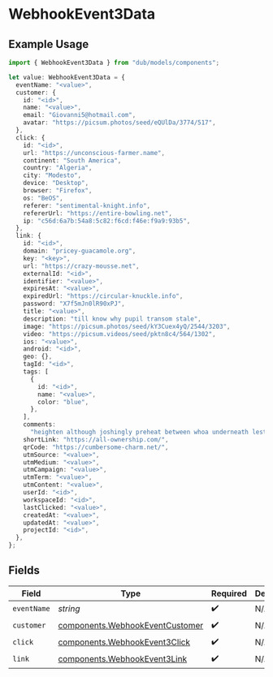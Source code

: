 # WebhookEvent3Data

## Example Usage

```typescript
import { WebhookEvent3Data } from "dub/models/components";

let value: WebhookEvent3Data = {
  eventName: "<value>",
  customer: {
    id: "<id>",
    name: "<value>",
    email: "Giovanni5@hotmail.com",
    avatar: "https://picsum.photos/seed/eQUlDa/3774/517",
  },
  click: {
    id: "<id>",
    url: "https://unconscious-farmer.name",
    continent: "South America",
    country: "Algeria",
    city: "Modesto",
    device: "Desktop",
    browser: "Firefox",
    os: "BeOS",
    referer: "sentimental-knight.info",
    refererUrl: "https://entire-bowling.net",
    ip: "c56d:6a7b:54a8:5c82:f6cd:f46e:f9a9:93b5",
  },
  link: {
    id: "<id>",
    domain: "pricey-guacamole.org",
    key: "<key>",
    url: "https://crazy-mousse.net",
    externalId: "<id>",
    identifier: "<value>",
    expiresAt: "<value>",
    expiredUrl: "https://circular-knuckle.info",
    password: "X7f5mJn0lR90xPJ",
    title: "<value>",
    description: "till know why pupil transom stale",
    image: "https://picsum.photos/seed/kY3Cuex4yQ/2544/3203",
    video: "https://picsum.videos/seed/pktn8c4/564/1302",
    ios: "<value>",
    android: "<id>",
    geo: {},
    tagId: "<id>",
    tags: [
      {
        id: "<id>",
        name: "<value>",
        color: "blue",
      },
    ],
    comments:
      "heighten although joshingly preheat between whoa underneath lest hospitalization gadzooks testing adult under curse meager dish provided gee",
    shortLink: "https://all-ownership.com/",
    qrCode: "https://cumbersome-charm.net/",
    utmSource: "<value>",
    utmMedium: "<value>",
    utmCampaign: "<value>",
    utmTerm: "<value>",
    utmContent: "<value>",
    userId: "<id>",
    workspaceId: "<id>",
    lastClicked: "<value>",
    createdAt: "<value>",
    updatedAt: "<value>",
    projectId: "<id>",
  },
};
```

## Fields

| Field                                                                              | Type                                                                               | Required                                                                           | Description                                                                        |
| ---------------------------------------------------------------------------------- | ---------------------------------------------------------------------------------- | ---------------------------------------------------------------------------------- | ---------------------------------------------------------------------------------- |
| `eventName`                                                                        | *string*                                                                           | :heavy_check_mark:                                                                 | N/A                                                                                |
| `customer`                                                                         | [components.WebhookEventCustomer](../../models/components/webhookeventcustomer.md) | :heavy_check_mark:                                                                 | N/A                                                                                |
| `click`                                                                            | [components.WebhookEvent3Click](../../models/components/webhookevent3click.md)     | :heavy_check_mark:                                                                 | N/A                                                                                |
| `link`                                                                             | [components.WebhookEvent3Link](../../models/components/webhookevent3link.md)       | :heavy_check_mark:                                                                 | N/A                                                                                |